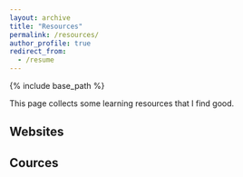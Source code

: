 ```yaml
---
layout: archive
title: "Resources"
permalink: /resources/
author_profile: true
redirect_from:
  - /resume
---
```


{% include base_path %}

This page collects some learning resources that I find good.

Websites
------

Cources
------
